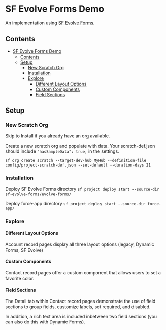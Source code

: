 # SF Evolve Forms Demo

An implementation using [SF Evolve Forms](https://github.com/google/sf-evolve-forms/).

## Contents

- [SF Evolve Forms Demo](#sf-evolve-forms-demo)
  - [Contents](#contents)
  - [Setup](#setup)
    - [New Scratch Org](#new-scratch-org)
    - [Installation](#installation)
    - [Explore](#explore)
      - [Different Layout Options](#different-layout-options)
      - [Custom Components](#custom-components)
      - [Field Sections](#field-sections)

## Setup

### New Scratch Org

Skip to Install if you already have an org available.

Create a new scratch org and populate with data. Your scratch-def.json should include `"hasSampleData": true,` in the settings.

`sf org create scratch --target-dev-hub MyHub --definition-file config/project-scratch-def.json --set-default --duration-days 21`

### Installation

Deploy SF Evolve Forms directory
`sf project deploy start --source-dir sf-evolve-forms/evolve-forms/`

Deploy force-app directory
`sf project deploy start --source-dir force-app/`

### Explore

#### Different Layout Options

Account record pages display all three layout options (legacy, Dynamic Forms, SF Evolve)

#### Custom Components

Contact record pages offer a custom component that allows users to set a favorite color.

#### Field Sections

The Detail tab within Contact record pages demonstrate the use of field sections to group fields, customize labels, set required, and disabled.

In addition, a rich text area is included inbetween two field sections (you can also do this with Dynamic Forms).
